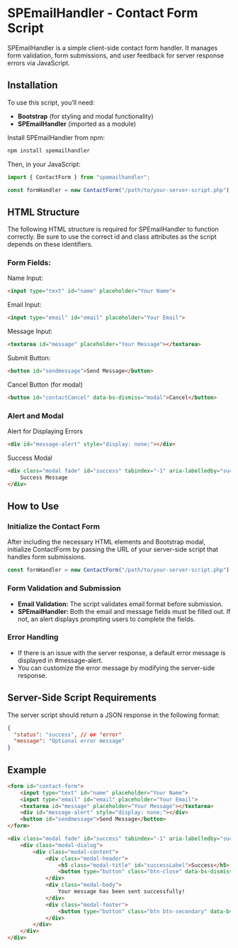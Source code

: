 # SPEmailHandler - Contact Form Script

SPEmailHandler is a simple client-side contact form handler. It manages form validation, form submissions, and user feedback for server response errors via JavaScript.

## Installation

To use this script, you’ll need:
- **Bootstrap** (for styling and modal functionality)
- **SPEmailHandler** (imported as a module)

Install SPEmailHandler from npm:
```bash
npm install spemailhandler
```

Then, in your JavaScript:

```javascript
import { ContactForm } from "spemailhandler";

const formHandler = new ContactForm("/path/to/your-server-script.php");
```

## HTML Structure

The following HTML structure is required for SPEmailHandler to function correctly. Be sure to use the correct id and class attributes as the script depends on these identifiers.

### Form Fields:

Name Input:
```html
<input type="text" id="name" placeholder="Your Name">
```

Email Input:
```html
<input type="email" id="email" placeholder="Your Email">
```

Message Input:
```html
<textarea id="message" placeholder="Your Message"></textarea>
```

Submit Button:
```html
<button id="sendmessage">Send Message</button>
```

Cancel Button (for modal)
```html
<button id="contactCancel" data-bs-dismiss="modal">Cancel</button>
```

### Alert and Modal

Alert for Displaying Errors
```html
<div id="message-alert" style="display: none;"></div>
```

Success Modal
```html
<div class="modal fade" id="success" tabindex="-1" aria-labelledby="successLabel" aria-hidden="true">
    Success Message
</div>
```

## How to Use

### Initialize the Contact Form

After including the necessary HTML elements and Bootstrap modal, initialize ContactForm by passing the URL of your server-side script that handles form submissions.

```javascript
const formHandler = new ContactForm("/path/to/your-server-script.php");
```

### Form Validation and Submission

- **Email Validation:** The script validates email format before submission.
- **SPEmailHandler:** Both the email and message fields must be filled out. If not, an alert displays prompting users to complete the fields.

### Error Handling
- If there is an issue with the server response, a default error message is displayed in #message-alert.
- You can customize the error message by modifying the server-side response.

## Server-Side Script Requirements

The server script should return a JSON response in the following format:

```json
{
  "status": "success", // or "error"
  "message": "Optional error message"
}

```

## Example

```html
<form id="contact-form">
    <input type="text" id="name" placeholder="Your Name">
    <input type="email" id="email" placeholder="Your Email">
    <textarea id="message" placeholder="Your Message"></textarea>
    <div id="message-alert" style="display: none;"></div>
    <button id="sendmessage">Send Message</button>
</form>

<div class="modal fade" id="success" tabindex="-1" aria-labelledby="successLabel" aria-hidden="true">
    <div class="modal-dialog">
        <div class="modal-content">
            <div class="modal-header">
                <h5 class="modal-title" id="successLabel">Success</h5>
                <button type="button" class="btn-close" data-bs-dismiss="modal" aria-label="Close"></button>
            </div>
            <div class="modal-body">
                Your message has been sent successfully!
            </div>
            <div class="modal-footer">
                <button type="button" class="btn btn-secondary" data-bs-dismiss="modal">Close</button>
            </div>
        </div>
    </div>
</div>
```
